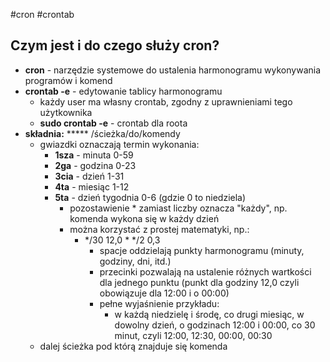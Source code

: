 #cron #crontab
## Czym jest i do czego służy cron?
- **cron** - narzędzie systemowe do ustalenia harmonogramu wykonywania programów i komend
- **crontab -e** - edytowanie tablicy harmonogramu
	- każdy user ma własny crontab, zgodny z uprawnieniami tego użytkownika
	- **sudo crontab -e** - crontab dla roota
- **składnia:** \*\*\*\*\* /ścieżka/do/komendy
	- gwiazdki oznaczają termin wykonania:
		- **1sza** - minuta 0-59
		- **2ga** - godzina 0-23
		- **3cia** - dzień 1-31
		- **4ta** - miesiąc 1-12
		- **5ta** - dzień tygodnia 0-6 (gdzie 0 to niedziela)
			- pozostawienie \* zamiast liczby oznacza "każdy", np. komenda wykona się w każdy dzień
			- można korzystać z prostej matematyki, np.:
				- \*/30 12,0 \* \*/2 0,3
					- spacje oddzielają punkty harmonogramu (minuty, godziny, dni, itd.)
					- przecinki pozwalają na ustalenie różnych wartkości dla jednego punktu (punkt dla godziny 12,0 czyli obowiązuje dla 12:00 i o 00:00)
					- pełne wyjaśnienie przykładu:
						- w każdą niedzielę i środę, co drugi miesiąc, w dowolny dzień, o godzinach 12:00 i 00:00, co 30 minut, czyli 12:00, 12:30, 00:00, 00:30
	- dalej ścieżka pod którą znajduje się komenda
